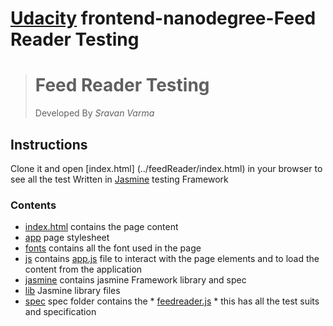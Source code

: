 [Udacity](https://udacity.com) frontend-nanodegree-Feed Reader Testing
===============================================================
># Feed Reader Testing
>Developed By *Sravan Varma*

## Instructions
Clone it and open [index.html] (../feedReader/index.html) in your browser to see all the test Written in [Jasmine](https://jasmine.github.io/) testing  Framework

### Contents

- [index.html](../feedReader/index.html) contains  the page content
- [app](../feedReader/css) page stylesheet
- [fonts](../feedReader/fonts) contains all the font used in the page
- [js](../feedReader/js) contains [app.js](../feedReader/js/app.js) file to interact with the page elements and to load the content from the application
- [jasmine](../feedReader/jasmine) contains jasmine Framework library and spec
 - [lib](../feedReader/jasmine/lib) Jasmine library files
 - [spec](../feedReader/jasmine/spec) spec folder contains the  * [feedreader.js](../feedReader/jasmine/spec/feedreader.js) * this has all the test suits and specification
